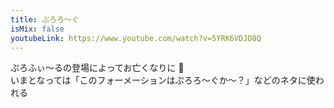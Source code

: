 ```yaml
---
title: ぷろろ〜ぐ
isMix: false
youtubeLink: https://www.youtube.com/watch?v=5YRK6VDJD8Q
---
```


ぷろふぃ〜るの登場によってお亡くなりに 🥲<br />
いまとなっては「このフォーメーションはぷろろ〜ぐか〜？」などのネタに使われる

